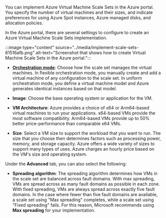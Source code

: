 You can implement Azure Virtual Machine Scale Sets in the Azure portal. You specify the number of virtual machines and their sizes, and indicate preferences for using Azure Spot instances, Azure managed disks, and allocation policies.

In the Azure portal, there are several settings to configure to create an Azure Virtual Machine Scale Sets implementation.

:::image type="content" source="../media/implement-scale-sets-61516afb.png" alt-text="Screenshot that shows how to create Virtual Machine Scale Sets in the Azure portal.":::


- [**Orchestration mode**](/azure/virtual-machine-scale-sets/virtual-machine-scale-sets-orchestration-modes): Choose how the scale set manages the virtual machines. In flexible orchestration mode, you manually create and add a virtual machine of any configuration to the scale set. In uniform orchestration mode, you define a virtual machine model and Azure generates identical instances based on that model.

- **Image**: Choose the base operating system or application for the VM.

- **VM Architecture**: Azure provides a choice of x64 or Arm64-based virtual machines to run your applications. x64-based VMs provide the most software compatibility. Arm64-based VMs provide up to 50% better price-performance than comparable x64 VMs.

- **Size**: Select a VM size to support the workload that you want to run. The size that you choose then determines factors such as processing power, memory, and storage capacity. Azure offers a wide variety of sizes to support many types of uses. Azure charges an hourly price based on the VM's size and operating system.

Under the **Advanced** tab, you can also select the following: 

- **Spreading algorithm**: The spreading algorithm determines how VMs in the scale set are balanced across fault domains. With max spreading, VMs are spread across as many fault domains as possible in each zone. With fixed spreading, VMs are always spread across exactly five fault domains. In the case where fewer than five fault domains are available, a scale set using "Max spreading" completes, while a scale set using "Fixed spreading" fails. For this reason, Microsoft recommends using **Max spreading** for your implementation. 